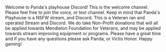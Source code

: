 Welcome to Panda's playhouse Discord! This is the welcome channel. Please feel free to join the voice, or text channel. Keep in mind that Panda's Playhouse is a NSFW stream, and Discord. This is a Veteran ran and operated Stream and Discord. We do take Non-Profit donations that will all be applied towards Mendleton Foundation for Veterans, and may be applied towards stream improving equipment or programs. Please have a great time and if you have any questions please ask Panda, or Victis Honor. Happy gaming!
